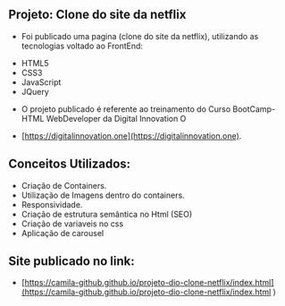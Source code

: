 ## Projeto: Clone do site da netflix 

- Foi publicado uma pagina (clone do site da netflix), utilizando as tecnologias voltado ao FrontEnd:
 * HTML5 
 * CSS3
 * JavaScript 
 * JQuery 

- O projeto publicado é referente ao treinamento do Curso BootCamp-HTML WebDeveloper da Digital Innovation O
 * [https://digitalinnovation.one](https://digitalinnovation.one).

## Conceitos Utilizados: 
* Criação de Containers. 
* Utilização de Imagens dentro do containers. 
* Responsividade.
* Criação de estrutura semântica no Html (SEO)
* Criação de variaveis no css
* Aplicação de carousel

## Site publicado no link: 
- [https://camila-github.github.io/projeto-dio-clone-netflix/index.html](https://camila-github.github.io/projeto-dio-clone-netflix/index.html
)

 
